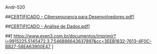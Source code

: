 Andr-520 

##[CERTIFICADO - Cibersegurança para Desenvolvedores.pdf](https://github.com/Andre520/Andr-520/files/9893744/CERTIFICADO.-.Ciberseguranca.para.Desenvolvedores.pdf)]

##[CERTIFICADO - Análise de Dados.pdf](https://github.com/Andre520/Andr-520/files/9893745/CERTIFICADO.-.Analise.de.Dados.pdf)]

##[ https://www.even3.com.br/documentos/imprimir?i=9915225.5145472.3.7.546886643637897&cc=3EEB1832-7613-4F0C-BB27-58EA63900E47 ]

